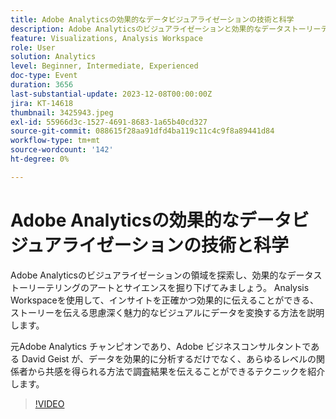 ```yaml
---
title: Adobe Analyticsの効果的なデータビジュアライゼーションの技術と科学
description: Adobe Analyticsのビジュアライゼーションと効果的なデータストーリーテリングを探索します。 Analysis Workspaceを使用して、インサイトを正確かつ効果的に伝えることができる、ストーリーを伝える思慮深く魅力的なビジュアルにデータを変換する方法を説明します。
feature: Visualizations, Analysis Workspace
role: User
solution: Analytics
level: Beginner, Intermediate, Experienced
doc-type: Event
duration: 3656
last-substantial-update: 2023-12-08T00:00:00Z
jira: KT-14618
thumbnail: 3425943.jpeg
exl-id: 55966d3c-1527-4691-8683-1a65b40cd327
source-git-commit: 088615f28aa91dfd4ba119c11c4c9f8a89441d84
workflow-type: tm+mt
source-wordcount: '142'
ht-degree: 0%

---
```


# Adobe Analyticsの効果的なデータビジュアライゼーションの技術と科学

Adobe Analyticsのビジュアライゼーションの領域を探索し、効果的なデータストーリーテリングのアートとサイエンスを掘り下げてみましょう。 Analysis Workspaceを使用して、インサイトを正確かつ効果的に伝えることができる、ストーリーを伝える思慮深く魅力的なビジュアルにデータを変換する方法を説明します。

元Adobe Analytics チャンピオンであり、Adobe ビジネスコンサルタントである David Geist が、データを効果的に分析するだけでなく、あらゆるレベルの関係者から共感を得られる方法で調査結果を伝えることができるテクニックを紹介します。

>[!VIDEO](https://video.tv.adobe.com/v/3425943/?learn=on)
